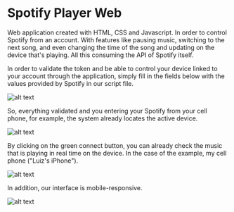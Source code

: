 # Spotify Player Web

Web application created with HTML, CSS and Javascript. In order to control Spotify from an account. With features like pausing music, switching to the next song, and even changing the time of the song and updating on the device that's playing. All this consuming the API of Spotify itself.

In order to validate the token and be able to control your device linked to your account through the application, simply fill in the fields below with the values provided by Spotify in our script file.

![alt text](https://i.ibb.co/1Jd8q9b/code-snapshot.png)

So, everything validated and you entering your Spotify from your cell phone, for example, the system already locates the active device.

![alt text](https://i.ibb.co/tqGzV46/Whats-App-Image-2022-03-08-at-12-48-06-5.jpg)

By clicking on the green connect button, you can already check the music that is playing in real time on the device. In the case of the example, my cell phone ("Luiz's iPhone").

![alt text](https://i.ibb.co/pdC94T4/Whats-App-Image-2022-03-08-at-12-48-06-4.jpg)

In addition, our interface is mobile-responsive.

![alt text](https://i.ibb.co/0XGy7JF/Whats-App-Image-2022-03-08-at-13-03-48.jpg)
